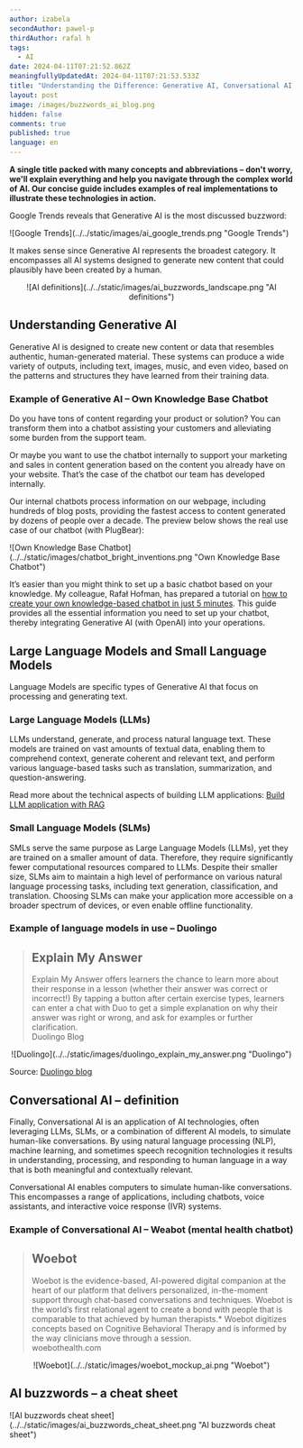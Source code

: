 ```yaml
---
author: izabela
secondAuthor: pawel-p
thirdAuthor: rafal h
tags:
  - AI
date: 2024-04-11T07:21:52.862Z
meaningfullyUpdatedAt: 2024-04-11T07:21:53.533Z
title: "Understanding the Difference: Generative AI, Conversational AI, LLMs & SMLs"
layout: post
image: /images/buzzwords_ai_blog.png
hidden: false
comments: true
published: true
language: en
---
```

**A single title packed with many concepts and abbreviations – don't worry, we'll explain everything and help you navigate through the complex world of AI. Our concise guide includes examples of real implementations to illustrate these technologies in action.**

Google Trends reveals that Generative AI is the most discussed buzzword: 

<div className="image">![Google Trends](../../static/images/ai_google_trends.png "Google Trends")</div>

It makes sense since Generative AI represents the broadest category. It encompasses all AI systems designed to generate new content that could plausibly have been created by a human.

<center>

<div className="image">![AI definitions](../../static/images/ai_buzzwords_landscape.png "AI definitions")</div>

</center>

## Understanding Generative AI

Generative AI is designed to create new content or data that resembles authentic, human-generated material. These systems can produce a wide variety of outputs, including text, images, music, and even video, based on the patterns and structures they have learned from their training data.

### Example of Generative AI – Own Knowledge Base Chatbot

Do you have tons of content regarding your product or solution? You can transform them into a chatbot assisting your customers and alleviating some burden from the support team.

Or maybe you want to use the chatbot internally to support your marketing and sales in content generation based on the content you already have on your website. That’s the case of the chatbot our team has developed internally.

Our internal chatbots process information on our webpage, including hundreds of blog posts, providing the fastest access to content generated by dozens of people over a decade. The preview below shows the real use case of our chatbot (with PlugBear):

<div className="image">![Own Knowledge Base Chatbot](../../static/images/chatbot_bright_inventions.png "Own Knowledge Base Chatbot")</div>

It’s easier than you might think to set up a basic chatbot based on your knowledge. My colleague, Rafał Hofman, has prepared a tutorial on [how to create your own knowledge-based chatbot in just 5 minutes](/blog/how-to-build-gpt-assistant/). This guide provides all the essential information you need to set up your chatbot, thereby integrating Generative AI (with OpenAI) into your operations.

## Large Language Models and Small Language Models

Language Models are specific types of Generative AI that focus on processing and generating text.

### Large Language Models (LLMs) 

LLMs understand, generate, and process natural language text. These models are trained on vast amounts of textual data, enabling them to comprehend context, generate coherent and relevant text, and perform various language-based tasks such as translation, summarization, and question-answering.

Read more about the technical aspects of building LLM applications: 
[Build LLM application with RAG](/blog/build-llm-application-with-rag-langchain/)

### Small Language Models (SLMs)

SMLs serve the same purpose as Large Language Models (LLMs), yet they are trained on a smaller amount of data. Therefore, they require significantly fewer computational resources compared to LLMs. Despite their smaller size, SLMs aim to maintain a high level of performance on various natural language processing tasks, including text generation, classification, and translation. Choosing SLMs can make your application more accessible on a broader spectrum of devices, or even enable offline functionality.

### Example of language models in use – Duolingo 

<blockquote><h2>Explain My Answer</h2><div>Explain My Answer offers learners the chance to learn more about their response in a lesson (whether their answer was correct or incorrect!) By tapping a button after certain exercise types, learners can enter a chat with Duo to get a simple explanation on why their answer was right or wrong, and ask for examples or further clarification.</div><footer>Duolingo Blog</footer></blockquote>

<center>

<div className="image">![Duolingo](../../static/images/duolingo_explain_my_answer.png "Duolingo")</div>

</center>

Source: [Duolingo blog](https://blog.duolingo.com/duolingo-max/)

## Conversational AI – definition

Finally, Conversational AI is an application of AI technologies, often leveraging LLMs, SLMs, or a combination of different AI models, to simulate human-like conversations. By using natural language processing (NLP), machine learning, and sometimes speech recognition technologies it results in understanding, processing, and responding to human language in a way that is both meaningful and contextually relevant.

Conversational AI enables computers to simulate human-like conversations. This encompasses a range of applications, including chatbots, voice assistants, and interactive voice response (IVR) systems. 

### Example of Conversational AI – Weabot (mental health chatbot)

<blockquote><h2>Woebot</h2><div>Woebot is the evidence-based, AI-powered digital companion at the heart of our platform that delivers personalized, in-the-moment support through chat-based conversations and techniques. Woebot is the world’s first relational agent to create a bond with people that is comparable to that achieved by human therapists.* Woebot digitizes concepts based on Cognitive Behavioral Therapy and is informed by the way clinicians move through a session.</div><footer>woebothealth.com</footer></blockquote>

<center>

<div className="image">![Woebot](../../static/images/woebot_mockup_ai.png "Woebot")</div>

</center>

## AI buzzwords – a cheat sheet

<div className="image">![AI buzzwords cheat sheet](../../static/images/ai_buzzwords_cheat_sheet.png "AI buzzwords cheat sheet")</div>